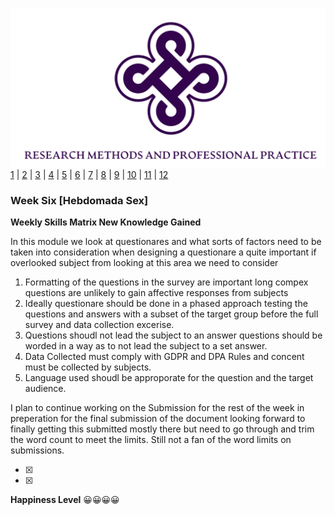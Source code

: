 ![Logo](Images/Logo.png)
[1](/MyPortfolio/RMPP/Unit01.html) | [2](/MyPortfolio/RMPP/Unit02.html) | [3](/MyPortfolio/RMPP/Unit03.html) | [4](/MyPortfolio/RMPP/Unit04.html) | [5](/MyPortfolio/RMPP/Unit05.html) | [6](/MyPortfolio/RMPP/Unit06.html) | [7](/MyPortfolio/RMPP/Unit07.html) | [8](/MyPortfolio/RMPP/Unit08.html) | [9](/MyPortfolio/RMPP/Unit09.html) | [10](/MyPortfolio/RMPP/Unit10.html) | [11](/MyPortfolio/RMPP/Unit11.html) | [12](/MyPortfolio/RMPP/Unit12.html)
### Week Six [Hebdomada Sex]

**Weekly Skills Matrix New Knowledge Gained**

In this module we look at questionares and what sorts of factors need to be taken into consideration when designing a questionare a quite important if overlooked subject from looking at this area we need to consider

1. Formatting of the questions in the survey are important long compex questions are unlikely to gain affective responses from subjects
2. Ideally questionare should be done in a phased approach testing the questions and answers with a subset of the target group before the full survey and data collection excerise.
3. Questions shoudl not lead the subject to an answer questions should be worded in a way as to not lead the subject to a set answer. 
4. Data Collected must comply with GDPR and DPA Rules and concent must be collected by subjects.
5. Language used shoudl be approporate for the question and the target audience.


I plan to continue working on the Submission for the rest of the week in preperation for the final submission of the document looking forward to finally getting this submitted mostly there but need to go through and trim the word count to meet the limits. Still not a fan of the word limits on submissions. 

- [x] 
- [x] 

**Happiness Level**
😀😀😀😀
